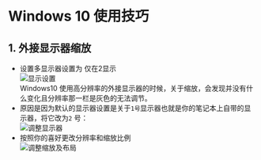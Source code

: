 # Windows 10 使用技巧

## 1. 外接显示器缩放

- 设置多显示器设置为 仅在2显示  
  ![显示设置](https://i-blog.csdnimg.cn/blog_migrate/dab7927ebb08dafcae49718314bf562a.png)  
  Windows10 使用高分辨率的外接显示器的时候，关于缩放，会发现并没有什么变化且分辨率那一栏是灰色的无法调节。
- 原因是因为默认的显示器设置是关于`1号`显示器也就是你的笔记本上自带的显示器，将它改为`2` 号：  
  ![调整显示器](https://i-blog.csdnimg.cn/blog_migrate/531fc02f1a271b94e67f558fb6af0983.png)
- 按照你的喜好更改分辨率和缩放比例  
  ![调整缩放及布局](https://i-blog.csdnimg.cn/blog_migrate/e6d2b1d8c53ce691cb048447118173fe.png)